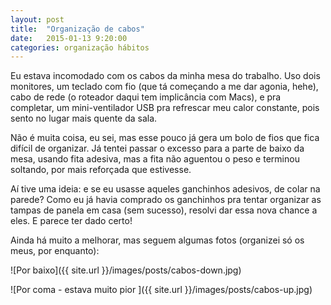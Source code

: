 ```yaml
---
layout: post
title:  "Organização de cabos"
date:   2015-01-13 9:20:00
categories: organização hábitos
---
```


Eu estava incomodado com os cabos da minha mesa do trabalho. Uso dois monitores, um teclado com fio (que tá começando a me dar agonia, hehe), cabo de rede (o roteador daqui tem implicância com Macs), e pra completar, um mini-ventilador USB pra refrescar meu calor constante, pois sento no lugar mais quente da sala.

Não é muita coisa, eu sei, mas esse pouco já gera um bolo de fios que fica difícil de organizar. Já tentei passar o excesso para a parte de baixo da mesa, usando fita adesiva, mas a fita não aguentou o peso e terminou soltando, por mais reforçada que estivesse.

Aí tive uma ideia: e se eu usasse aqueles ganchinhos adesivos, de colar na parede? Como eu já havia comprado os ganchinhos pra tentar organizar as tampas de panela em casa (sem sucesso), resolvi dar essa nova chance a eles. E parece ter dado certo!

Ainda há muito a melhorar, mas seguem algumas fotos (organizei só os meus, por enquanto):

![Por baixo]({{ site.url }}/images/posts/cabos-down.jpg)

![Por coma - estava muito pior ]({{ site.url }}/images/posts/cabos-up.jpg)